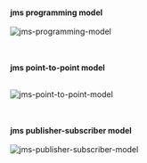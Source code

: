 
<br />**jms programming model**<br /><br />
![jms-programming-model](../master/images/jms-programming-model.png)

<br /><br />**jms point-to-point model**<br /><br />

![jms-point-to-point-model](../master/images/jms-point-to-point-model.png)

<br /><br />**jms publisher-subscriber model**<br /><br />
![jms-publisher-subscriber-model](../master/images/jms-publisher-subscriber-model.png)
